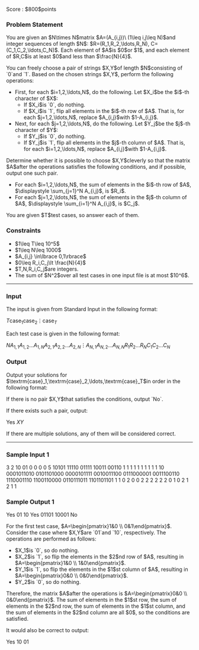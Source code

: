 
<div>

<span>

<span>

<p>
Score : $800$points
</p>

<div>

<section>

### **Problem Statement**

<p>
You are given an $N\times N$matrix $A=(A_{i,j})\ (1\leq i,j\leq N)$and integer sequences of length $N$: $R=(R_1,R_2,\ldots,R_N), C=(C_1,C_2,\ldots,C_N)$. Each element of $A$is $0$or $1$, and each element of $R,C$is at least $0$and less than $\frac{N}{4}$.
</p>

<p>
You can freely choose a pair of strings $X,Y$of length $N$consisting of `0`and `1`. Based on the chosen strings $X,Y$, perform the following operations:
</p>

<ul>

<li>
First, for each $i=1,2,\ldots,N$, do the following. Let $X_i$be the $i$-th character of $X$:
<ul>

<li>
If $X_i$is `0`, do nothing.
</li>

<li>
If $X_i$is `1`, flip all elements in the $i$-th row of $A$. That is, for each $j=1,2,\ldots,N$, replace $A_{i,j}$with $1-A_{i,j}$.
</li>

</ul>

</li>

<li>
Next, for each $j=1,2,\ldots,N$, do the following. Let $Y_j$be the $j$-th character of $Y$:
<ul>

<li>
If $Y_j$is `0`, do nothing.
</li>

<li>
If $Y_j$is `1`, flip all elements in the $j$-th column of $A$. That is, for each $i=1,2,\ldots,N$, replace $A_{i,j}$with $1-A_{i,j}$.
</li>

</ul>

</li>

</ul>

<p>
Determine whether it is possible to choose $X,Y$cleverly so that the matrix $A$after the operations satisfies the following conditions, and if possible, output one such pair.
</p>

<ul>

<li>
For each $i=1,2,\ldots,N$, the sum of elements in the $i$-th row of $A$, $\displaystyle \sum_{j=1}^N A_{i,j}$, is $R_i$.
</li>

<li>
For each $j=1,2,\ldots,N$, the sum of elements in the $j$-th column of $A$, $\displaystyle \sum_{i=1}^N A_{i,j}$, is $C_j$.
</li>

</ul>

<p>
You are given $T$test cases, so answer each of them.
</p>

</section>

</div>

<div>

<section>

### **Constraints**

<ul>

<li>
$1\leq T\leq 10^5$
</li>

<li>
$1\leq N\leq 1000$
</li>

<li>
$A_{i,j} \in\lbrace 0,1\rbrace$
</li>

<li>
$0\leq R_i,C_j\lt \frac{N}{4}$
</li>

<li>
$T,N,R_i,C_j$are integers.
</li>

<li>
The sum of $N^2$over all test cases in one input file is at most $10^6$.
</li>

</ul>

</section>

</div>

---

<div>

<div>

<section>

### **Input**

<p>
The input is given from Standard Input in the following format:
</p>

<div>

$T$$\textrm{case}_1$$\textrm{case}_2$$\vdots$$\textrm{case}_T$
</div>

<p>
Each test case is given in the following format:
</p>

<div>

$N$$A_{1,1}A_{1,2}\dots A_{1,N}$$A_{2,1}A_{2,2}\dots A_{2,N}$$\vdots$$A_{N,1}A_{N,2}\dots A_{N,N}$$R_1$$R_2$$\ldots$$R_N$$C_1$$C_2$$\ldots$$C_N$
</div>

</section>

</div>

<div>

<section>

### **Output**

<p>
Output your solutions for $\textrm{case}_1,\textrm{case}_2,\ldots,\textrm{case}_T$in order in the following format:
</p>

<p>
If there is no pair $X,Y$that satisfies the conditions, output `No`.
</p>

<p>
If there exists such a pair, output:
</p>

<div>

Yes
$X$$Y$
</div>

<p>
If there are multiple solutions, any of them will be considered correct.
</p>

</section>

</div>

</div>

---

<div>

<section>

### **Sample Input 1**

<div>

3
2
10
01
0 0
0 0
5
10101
11110
01111
10011
00110
1 1 1 1 1
1 1 1 1 1
10
0001011010
0101101000
0000101111
0010011100
0111000001
0011100110
1110001110
1100110000
0110111011
1101101101
1 1 0 2 0 0 2 2 2 2
2 2 0 1 0 2 1 2 1 1

</div>

</section>

</div>

<div>

<section>

### **Sample Output 1**

<div>

Yes
01
10
Yes
01101
10001
No

</div>

<p>
For the first test case, $A=\begin{pmatrix}1&0 \\ 0&1\end{pmatrix}$. Consider the case where $X,Y$are `01`and `10`, respectively. The operations are performed as follows:
</p>

<ul>

<li>
$X_1$is `0`, so do nothing.
</li>

<li>
$X_2$is `1`, so flip the elements in the $2$nd row of $A$, resulting in $A=\begin{pmatrix}1&0 \\ 1&0\end{pmatrix}$.
</li>

<li>
$Y_1$is `1`, so flip the elements in the $1$st column of $A$, resulting in $A=\begin{pmatrix}0&0 \\ 0&0\end{pmatrix}$.
</li>

<li>
$Y_2$is `0`, so do nothing.
</li>

</ul>

<p>
Therefore, the matrix $A$after the operations is $A=\begin{pmatrix}0&0 \\ 0&0\end{pmatrix}$. The sum of elements in the $1$st row, the sum of elements in the $2$nd row, the sum of elements in the $1$st column, and the sum of elements in the $2$nd column are all $0$, so the conditions are satisfied.
</p>

<p>
It would also be correct to output:
</p>

<div>

Yes
10
01

</div>

</section>

</div>

</span>

</span>

</div>
